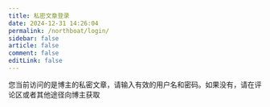 ```yaml
---
title: 私密文章登录
date: 2024-12-31 14:26:04
permalink: /northboat/login/
sidebar: false
article: false
comment: false
editLink: false
---
```


您当前访问的是博主的私密文章，请输入有效的用户名和密码。如果没有，请在评论区或者其他途径向博主获取

<ClientOnly>
  <Login/>
</ClientOnly>

